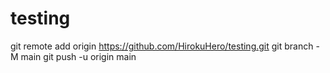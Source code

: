 # testing

git remote add origin https://github.com/HirokuHero/testing.git
git branch -M main
git push -u origin main

